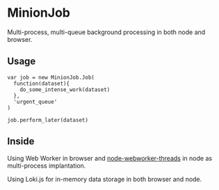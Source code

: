 # MinionJob

Multi-process, multi-queue background processing in both node and browser.

## Usage

```
var job = new MinionJob.Job(
  function(dataset){
    do_some_intense_work(dataset)
  },
  'urgent_queue'
)

job.perform_later(dataset)
```

## Inside

Using Web Worker in browser and [node-webworker-threads](https://github.com/audreyt/node-webworker-threads) in node as multi-process implantation.

Using Loki.js for in-memory data storage in both browser and node.
